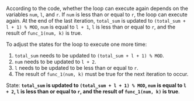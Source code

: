 According to the code, whether the loop can execute again depends on the variables `num`, `l`, and `r`. If `num` is less than or equal to `r`, the loop can execute again. At the end of the last iteration, `total_sum` is updated to `(total_sum + l + 1) % MOD`, `num` is equal to `l + 1`, `l` is less than or equal to `r`, and the result of `func_1(num, k)` is true.

To adjust the states for the loop to execute one more time:
1. `total_sum` needs to be updated to `(total_sum + l + 1) % MOD`.
2. `num` needs to be updated to `l + 2`.
3. `l` needs to be updated to be less than or equal to `r`.
4. The result of `func_1(num, k)` must be true for the next iteration to occur.

State: **`total_sum` is updated to `(total_sum + l + 1) % MOD`, `num` is equal to `l + 2`, `l` is less than or equal to `r`, and the result of `func_1(num, k)` is true**.